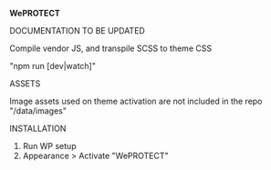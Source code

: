 **WePROTECT**

DOCUMENTATION TO BE UPDATED

Compile vendor JS, and transpile SCSS to theme CSS

"npm run [dev|watch]"

ASSETS

Image assets used on theme activation are not included in the repo "/data/images"

INSTALLATION

1. Run WP setup
2. Appearance > Activate "WePROTECT"